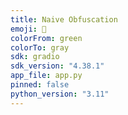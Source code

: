 ```yaml
---
title: Naive Obfuscation
emoji: 🫥
colorFrom: green
colorTo: gray
sdk: gradio
sdk_version: "4.38.1"
app_file: app.py
pinned: false
python_version: "3.11"
---
```

